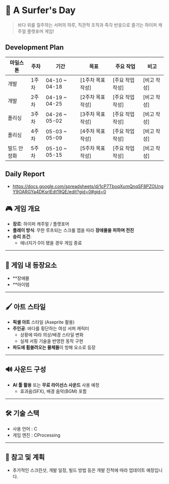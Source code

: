 # 🌊 A Surfer's Day

> 바다 위를 질주하는 서퍼의 하루, 직관적 조작과 즉각 반응으로 즐기는 하이퍼 캐주얼 플랫포머 게임!

## Development Plan

| 마일스톤 | 주차 | 기간 | 목표 | 주요 작업 | 비고 |
|----------|------|-------|-------|------------|------|
| 개발 | 1주차 | 04-10 ~ 04-18 | [1주차 목표 작성] | [주요 작업 작성] | [비고 작성]  |
| 개발 | 2주차 | 04-19 ~ 04-25 | [2주차 목표 작성] | [주요 작업 작성] | [비고 작성] |
| 폴리싱 | 3주차 | 04-26 ~ 05-02 | [3주차 목표 작성] | [주요 작업 작성] | [비고 작성] |
| 폴리싱 | 4주차 | 05-03 ~ 05-09 | [4주차 목표 작성] | [주요 작업 작성] | [비고 작성] |
| 빌드 안정화 | 5주차 | 05-10 ~ 05-15 | [5주차 목표 작성] | [주요 작업 작성] | [비고 작성] |

## Daily Report
- https://docs.google.com/spreadsheets/d/1cP7TboqXumQnqSF8PZOUngY9OARGYa4DKsrlEdt19QE/edit?gid=0#gid=0

## 🎮 게임 개요
- **장르**: 하이퍼 캐주얼 / 플랫포머
- **플레이 방식**: 무한 루프되는 스크롤 맵을 따라 **장애물을 피하며 전진**
- **승리 조건**:
  - 에너지가 0이 됐을 경우 게임 종료
---

## 🔧 게임 내 등장요소
- **장애물
- **아이템
---

## 🖌️ 아트 스타일
- **픽셀 아트** 스타일 (Aseprite 활용)
- **주인공**: 바다를 횡단하는 여성 서퍼 캐릭터
  - 상황에 따라 의상/배경 스타일 변화
  - 실제 서핑 기술을 반영한 동작 구현
- **파도에 휩쓸려오는 물체들**이 방해 요소로 등장

---

## 🔊 사운드 구성

- **AI 툴 활용** 또는 **무료 라이선스 사운드** 사용 예정
  - 효과음(SFX), 배경 음악(BGM) 포함
---

## 🛠️ 기술 스택

- 사용 언어 : C
- 게임 엔진 : CProcessing
---

## 📌 참고 및 계획

- 추가적인 스크린샷, 개발 일정, 빌드 방법 등은 개발 진척에 따라 업데이트 예정입니다.

